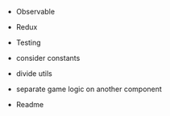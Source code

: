 * Observable
* Redux
* Testing

* consider constants
* divide utils

* separate game logic on another component
* Readme

